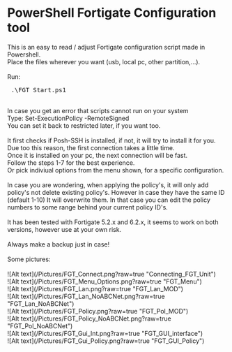 # PowerShell Fortigate Configuration tool

This is an easy to read / adjust Fortigate configuration script made in Powershell.
<br/>Place the files wherever you want (usb, local pc, other partition,...).
<br/>
<br/>Run: <br/>

<pre> .\FGT_Start.ps1 </pre> 

<br/>
In case you get an error that scripts cannot run on your system <br />
Type: Set-ExecutionPolicy -RemoteSigned 
<br/>You can set it back to restricted later, if you want too.
<br/><br/>
It first checks if Posh-SSH is installed, if not, it will try to install it for you. 
Due too this reason, the first connection takes a little time. <br/>Once it is installed on your pc, the next connection will be fast.  
<br/>
Follow the steps 1-7 for the best experience.<br/>
Or pick indiviual options from the menu shown, for a specific configuration. <br/></br>
In case you are wondering, when applying the policy's, it will only add policy's not delete existing policy's.
However in case they have the same ID (default 1-10) It will overwrite them. 
In that case you can edit the policy numbers to some range behind your current policy ID's.
<br/><br/>
It has been tested with Fortigate 5.2.x and 6.2.x, it seems to work on both versions, however use at your own risk. <br/>
<br/> Always make a backup just in case!<br/>
<br/>
Some pictures:
<br/><br/>
![Alt text](/Pictures/FGT_Connect.png?raw=true "Connecting_FGT_Unit") <br/>
![Alt text](/Pictures/FGT_Menu_Options.png?raw=true "FGT_Menu") <br/>
![Alt text](/Pictures/FGT_Lan.png?raw=true "FGT_Lan_MOD") <br/>
![Alt text](/Pictures/FGT_Lan_NoABCNet.png?raw=true "FGT_Lan_NoABCNet") <br/>
![Alt text](/Pictures/FGT_Policy.png?raw=true "FGT_Pol_MOD") <br/>
![Alt text](/Pictures/FGT_Policy_NoABCNet.png?raw=true "FGT_Pol_NoABCNet") <br/>
![Alt text](/Pictures/FGT_Gui_Int.png?raw=true "FGT_GUI_interface") <br/>
![Alt text](/Pictures/FGT_Gui_Policy.png?raw=true "FGT_GUI_Policy") <br/>
